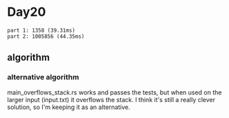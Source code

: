 # Day20

```
part 1: 1358 (39.31ms)
part 2: 1005856 (44.35ms)
```

## algorithm



### alternative algorithm

main_overflows_stack.rs works and passes the tests, but when used on the larger input (input.txt) it overflows the stack.  I think it's still a really clever solution, so I'm keeping it as an alternative.